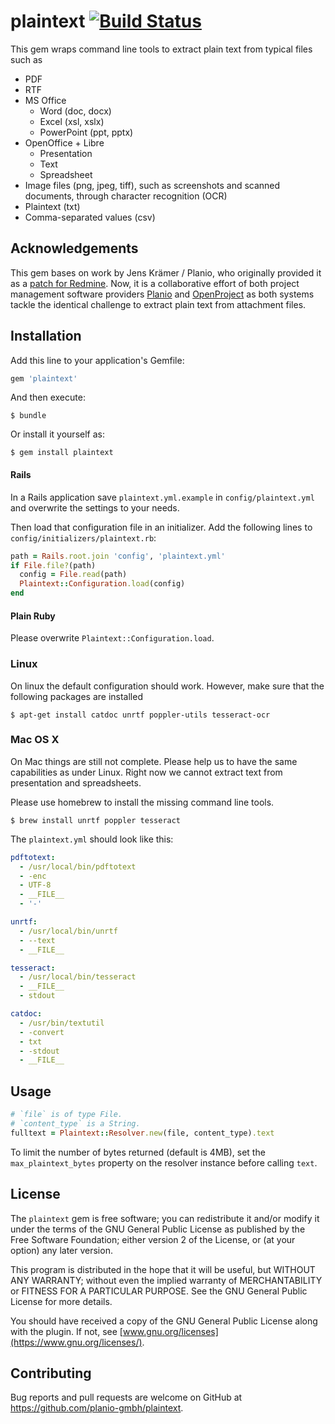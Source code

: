 # plaintext [![Build Status](https://travis-ci.org/planio-gmbh/plaintext.svg?branch=master)](https://travis-ci.org/planio-gmbh/plaintext)

This gem wraps command line tools to extract plain text from typical files such as

- PDF
- RTF
- MS Office
    - Word (doc, docx)
    - Excel (xsl, xslx)
    - PowerPoint (ppt, pptx)
- OpenOffice + Libre
    - Presentation
    - Text
    - Spreadsheet
- Image files (png, jpeg, tiff), such as screenshots and scanned documents, through character recognition (OCR)
- Plaintext (txt)
- Comma-separated values (csv)

## Acknowledgements

This gem bases on work by Jens Krämer / Planio, who originally provided it as a
[patch for Redmine](https://www.redmine.org/issues/306). Now, it is a collaborative effort of
both project management software providers [Planio](https://plan.io) and [OpenProject](https://openproject.org)
as both systems tackle the identical challenge to extract plain text from attachment files.

## Installation

Add this line to your application's Gemfile:

```ruby
gem 'plaintext'
```

And then execute:

    $ bundle

Or install it yourself as:

    $ gem install plaintext

#### Rails

In a Rails application save `plaintext.yml.example` in `config/plaintext.yml` and overwrite the settings to 
your needs.

Then load that configuration file in an initializer. Add the following lines to `config/initializers/plaintext.rb`:

```ruby
path = Rails.root.join 'config', 'plaintext.yml'
if File.file?(path)
  config = File.read(path)
  Plaintext::Configuration.load(config)
end
````

#### Plain Ruby

Please overwrite `Plaintext::Configuration.load`.

### Linux

On linux the default configuration should work. However, make sure that the following packages are installed

    $ apt-get install catdoc unrtf poppler-utils tesseract-ocr

### Mac OS X

On Mac things are still not complete. Please help us to have the same capabilities as under Linux. Right now we cannot
extract text from presentation and spreadsheets.

Please use homebrew to install the missing command line tools.

    $ brew install unrtf poppler tesseract
    
The `plaintext.yml` should look like this:
    
```yml
pdftotext:
  - /usr/local/bin/pdftotext
  - -enc
  - UTF-8
  - __FILE__
  - '-'

unrtf:
  - /usr/local/bin/unrtf
  - --text
  - __FILE__

tesseract:
  - /usr/local/bin/tesseract
  - __FILE__
  - stdout

catdoc:
  - /usr/bin/textutil
  - -convert
  - txt
  - -stdout
  - __FILE__
```

## Usage

```ruby
# `file` is of type File.
# `content_type` is a String.
fulltext = Plaintext::Resolver.new(file, content_type).text
```

To limit the number of bytes returned (default is 4MB), set the
`max_plaintext_bytes` property on the resolver instance before calling `text`.

## License

The `plaintext` gem is free software; you can redistribute it and/or modify it under the terms of the GNU General 
Public License as published by the Free Software Foundation; either version 2 of the License, or (at your option) any 
later version.

This program is distributed in the hope that it will be useful, but WITHOUT ANY WARRANTY; without even the implied 
warranty of MERCHANTABILITY or FITNESS FOR A PARTICULAR PURPOSE. See the GNU General Public License for more details.

You should have received a copy of the GNU General Public License along with the plugin. If not, see
[www.gnu.org/licenses](https://www.gnu.org/licenses/).

## Contributing

Bug reports and pull requests are welcome on GitHub at https://github.com/planio-gmbh/plaintext.

